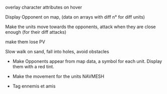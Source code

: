 overlay character attributes on hover

Display Opponent on map, (data on arrays with diff n° for diff units)

Make the units move towards the opponents, attack when they are close enough (for their diff attacks)

make them lose PV

Slow walk on sand, fall into holes, avoid obstacles

- Make Opponents appear from map data, a symbol for each unit. Display them with a red tint.

- Make the movement for the units NAVMESH

- Tag ennemis et amis